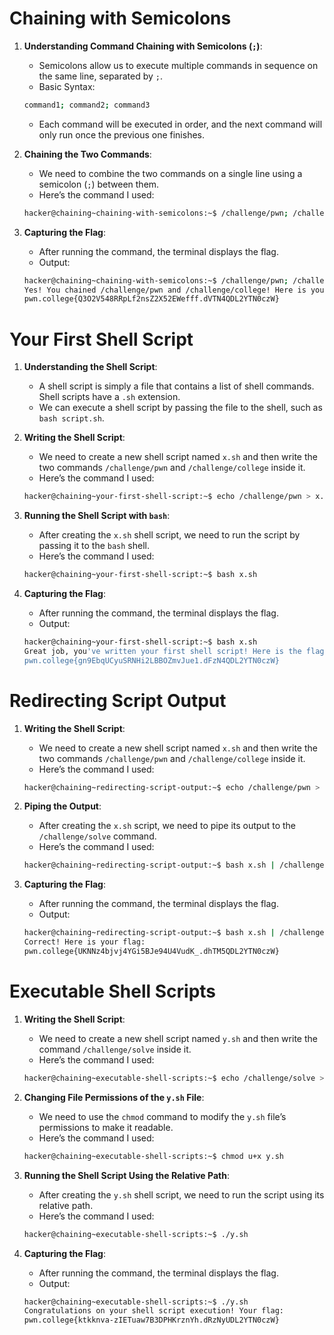 # Chaining with Semicolons

1. **Understanding Command Chaining with Semicolons (`;`)**:
    - Semicolons allow us to execute multiple commands in sequence on the same line, separated by `;`.
    - Basic Syntax:
    ```bash
    command1; command2; command3
    ```
    - Each command will be executed in order, and the next command will only run once the previous one finishes.

2. **Chaining the Two Commands**:
    - We need to combine the two commands on a single line using a semicolon (`;`) between them.
    - Here’s the command I used:
    ```bash
    hacker@chaining~chaining-with-semicolons:~$ /challenge/pwn; /challenge/college
    ```

3. **Capturing the Flag**:
    - After running the command, the terminal displays the flag.
    - Output:
    ```bash
    hacker@chaining~chaining-with-semicolons:~$ /challenge/pwn; /challenge/college
    Yes! You chained /challenge/pwn and /challenge/college! Here is your flag:
    pwn.college{Q3O2V548RRpLf2nsZ2X52EWefff.dVTN4QDL2YTN0czW}
    ```

# Your First Shell Script

1. **Understanding the Shell Script**:
    - A shell script is simply a file that contains a list of shell commands. Shell scripts have a `.sh` extension.
    - We can execute a shell script by passing the file to the shell, such as `bash script.sh`.

2. **Writing the Shell Script**:
    - We need to create a new shell script named `x.sh` and then write the two commands `/challenge/pwn` and `/challenge/college` inside it.
    - Here’s the command I used:
    ```bash
    hacker@chaining~your-first-shell-script:~$ echo /challenge/pwn > x.sh && echo /challenge/college >> x.sh
    ```

3. **Running the Shell Script with `bash`**:
   - After creating the `x.sh` shell script, we need to run the script by passing it to the `bash` shell.
   - Here’s the command I used:
    ```bash
    hacker@chaining~your-first-shell-script:~$ bash x.sh
    ```

4. **Capturing the Flag**:
    - After running the command, the terminal displays the flag.
    - Output:
    ```bash
    hacker@chaining~your-first-shell-script:~$ bash x.sh
    Great job, you've written your first shell script! Here is the flag:
    pwn.college{gn9EbqUCyuSRNHi2LBBOZmvJue1.dFzN4QDL2YTN0czW}
    ```

# Redirecting Script Output

1. **Writing the Shell Script**:
    - We need to create a new shell script named `x.sh` and then write the two commands `/challenge/pwn` and `/challenge/college` inside it.
    - Here’s the command I used:
    ```bash
    hacker@chaining~redirecting-script-output:~$ echo /challenge/pwn > x.sh && echo /challenge/college >> x.sh
    ```

2. **Piping the Output**:
    - After creating the `x.sh` script, we need to pipe its output to the `/challenge/solve` command.
    - Here’s the command I used:
    ```bash
    hacker@chaining~redirecting-script-output:~$ bash x.sh | /challenge/solve
    ```

3. **Capturing the Flag**:
    - After running the command, the terminal displays the flag.
    - Output:
    ```bash
    hacker@chaining~redirecting-script-output:~$ bash x.sh | /challenge/solve
    Correct! Here is your flag:
    pwn.college{UKNNz4bjvj4YGi5BJe94U4VudK_.dhTM5QDL2YTN0czW}
    ```
    
# Executable Shell Scripts

1. **Writing the Shell Script**:
    - We need to create a new shell script named `y.sh` and then write the command `/challenge/solve` inside it.
    - Here’s the command I used:
    ```bash
    hacker@chaining~executable-shell-scripts:~$ echo /challenge/solve > y.sh
    ```

2. **Changing File Permissions of the `y.sh` File**:
    - We need to use the `chmod` command to modify the `y.sh` file’s permissions to make it readable.
    - Here’s the command I used:
    ```bash
    hacker@chaining~executable-shell-scripts:~$ chmod u+x y.sh
    ```

3. **Running the Shell Script Using the Relative Path**:
   - After creating the `y.sh` shell script, we need to run the script using its relative path.
   - Here’s the command I used:
    ```bash
    hacker@chaining~executable-shell-scripts:~$ ./y.sh
    ```

4. **Capturing the Flag**:
    - After running the command, the terminal displays the flag.
    - Output:
    ```bash
    hacker@chaining~executable-shell-scripts:~$ ./y.sh
    Congratulations on your shell script execution! Your flag:
    pwn.college{ktkknva-zIETuaw7B3DPHKrznYh.dRzNyUDL2YTN0czW}
    ```

